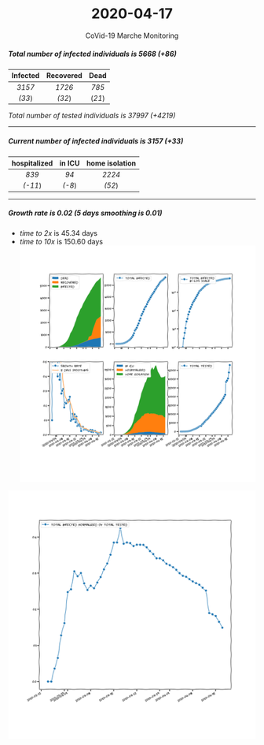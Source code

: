 <div align='center'>

# 2020-04-17
CoVid-19 Marche Monitoring
</div>

##### Total number of infected individuals is 5668 (+86)
Infected | Recovered | Dead
:---: | :---: | :---:
*3157* | *1726* | *785*
*(33*) | *(32*) | (*21*)

*Total number of tested individuals is 37997 (+4219)*
***
##### Current number of infected individuals is 3157 (+33)
hospitalized | in ICU | home isolation
:---: | :---: | :---:
*839* |*94* |*2224*
*(-11*) |*(-8*) |*(52*)
***
##### Growth rate is 0.02 (5 days smoothing is 0.01)
- *time to 2x* is 45.34 days
- *time to 10x* is 150.60 days
![stats][stats]

![infected_normalized][infected_normalized]

[stats]: stats_Marche.png
[infected_normalized]: infected_normalized_Marche.png

